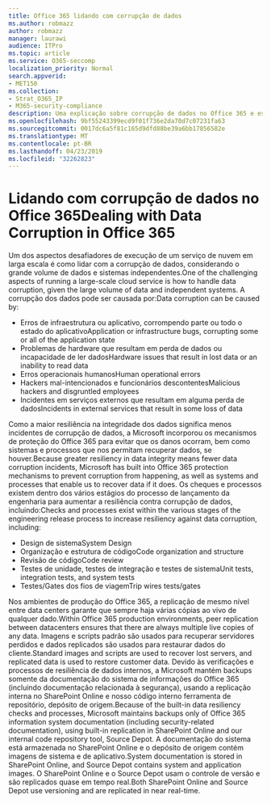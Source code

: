 ```yaml
---
title: Office 365 lidando com corrupção de dados
ms.author: robmazz
author: robmazz
manager: laurawi
audience: ITPro
ms.topic: article
ms.service: O365-seccomp
localization_priority: Normal
search.appverid:
- MET150
ms.collection:
- Strat_O365_IP
- M365-security-compliance
description: Uma explicação sobre corrupção de dados no Office 365 e esforços de prevenção e recuperação da Microsoft.
ms.openlocfilehash: 9bf55243399ecd9f01f736e2da70d7c07231fa63
ms.sourcegitcommit: 0017dc6a5f81c165d9dfd88be39a6bb17856582e
ms.translationtype: MT
ms.contentlocale: pt-BR
ms.lasthandoff: 04/23/2019
ms.locfileid: "32262823"
---
```

# <a name="dealing-with-data-corruption-in-office-365"></a><span data-ttu-id="abc91-103">Lidando com corrupção de dados no Office 365</span><span class="sxs-lookup"><span data-stu-id="abc91-103">Dealing with Data Corruption in Office 365</span></span>

<span data-ttu-id="abc91-104">Um dos aspectos desafiadores de execução de um serviço de nuvem em larga escala é como lidar com a corrupção de dados, considerando o grande volume de dados e sistemas independentes.</span><span class="sxs-lookup"><span data-stu-id="abc91-104">One of the challenging aspects of running a large-scale cloud service is how to handle data corruption, given the large volume of data and independent systems.</span></span> <span data-ttu-id="abc91-105">A corrupção dos dados pode ser causada por:</span><span class="sxs-lookup"><span data-stu-id="abc91-105">Data corruption can be caused by:</span></span>
- <span data-ttu-id="abc91-106">Erros de infraestrutura ou aplicativo, corrompendo parte ou todo o estado do aplicativo</span><span class="sxs-lookup"><span data-stu-id="abc91-106">Application or infrastructure bugs, corrupting some or all of the application state</span></span> 
- <span data-ttu-id="abc91-107">Problemas de hardware que resultam em perda de dados ou incapacidade de ler dados</span><span class="sxs-lookup"><span data-stu-id="abc91-107">Hardware issues that result in lost data or an inability to read data</span></span> 
- <span data-ttu-id="abc91-108">Erros operacionais humanos</span><span class="sxs-lookup"><span data-stu-id="abc91-108">Human operational errors</span></span> 
- <span data-ttu-id="abc91-109">Hackers mal-intencionados e funcionários descontentes</span><span class="sxs-lookup"><span data-stu-id="abc91-109">Malicious hackers and disgruntled employees</span></span> 
- <span data-ttu-id="abc91-110">Incidentes em serviços externos que resultam em alguma perda de dados</span><span class="sxs-lookup"><span data-stu-id="abc91-110">Incidents in external services that result in some loss of data</span></span> 

<span data-ttu-id="abc91-111">Como a maior resiliência na integridade dos dados significa menos incidentes de corrupção de dados, a Microsoft incorporou os mecanismos de proteção do Office 365 para evitar que os danos ocorram, bem como sistemas e processos que nos permitam recuperar dados, se houver.</span><span class="sxs-lookup"><span data-stu-id="abc91-111">Because greater resiliency in data integrity means fewer data corruption incidents, Microsoft has built into Office 365 protection mechanisms to prevent corruption from happening, as well as systems and processes that enable us to recover data if it does.</span></span> <span data-ttu-id="abc91-112">Os cheques e processos existem dentro dos vários estágios do processo de lançamento da engenharia para aumentar a resiliência contra corrupção de dados, incluindo:</span><span class="sxs-lookup"><span data-stu-id="abc91-112">Checks and processes exist within the various stages of the engineering release process to increase resiliency against data corruption, including:</span></span>
- <span data-ttu-id="abc91-113">Design de sistema</span><span class="sxs-lookup"><span data-stu-id="abc91-113">System Design</span></span>
- <span data-ttu-id="abc91-114">Organização e estrutura de código</span><span class="sxs-lookup"><span data-stu-id="abc91-114">Code organization and structure</span></span> 
- <span data-ttu-id="abc91-115">Revisão de código</span><span class="sxs-lookup"><span data-stu-id="abc91-115">Code review</span></span> 
- <span data-ttu-id="abc91-116">Testes de unidade, testes de integração e testes de sistema</span><span class="sxs-lookup"><span data-stu-id="abc91-116">Unit tests, integration tests, and system tests</span></span>
- <span data-ttu-id="abc91-117">Testes/Gates dos fios de viagem</span><span class="sxs-lookup"><span data-stu-id="abc91-117">Trip wires tests/gates</span></span> 

<span data-ttu-id="abc91-118">Nos ambientes de produção do Office 365, a replicação de mesmo nível entre data centers garante que sempre haja várias cópias ao vivo de qualquer dado.</span><span class="sxs-lookup"><span data-stu-id="abc91-118">Within Office 365 production environments, peer replication between datacenters ensures that there are always multiple live copies of any data.</span></span> <span data-ttu-id="abc91-119">Imagens e scripts padrão são usados para recuperar servidores perdidos e dados replicados são usados para restaurar dados do cliente.</span><span class="sxs-lookup"><span data-stu-id="abc91-119">Standard images and scripts are used to recover lost servers, and replicated data is used to restore customer data.</span></span> <span data-ttu-id="abc91-120">Devido às verificações e processos de resiliência de dados internos, a Microsoft mantém backups somente da documentação do sistema de informações do Office 365 (incluindo documentação relacionada à segurança), usando a replicação interna no SharePoint Online e nosso código interno ferramenta de repositório, depósito de origem.</span><span class="sxs-lookup"><span data-stu-id="abc91-120">Because of the built-in data resiliency checks and processes, Microsoft maintains backups only of Office 365 information system documentation (including security-related documentation), using built-in replication in SharePoint Online and our internal code repository tool, Source Depot.</span></span> <span data-ttu-id="abc91-121">A documentação do sistema está armazenada no SharePoint Online e o depósito de origem contém imagens de sistema e de aplicativo.</span><span class="sxs-lookup"><span data-stu-id="abc91-121">System documentation is stored in SharePoint Online, and Source Depot contains system and application images.</span></span> <span data-ttu-id="abc91-122">O SharePoint Online e o Source Depot usam o controle de versão e são replicados quase em tempo real.</span><span class="sxs-lookup"><span data-stu-id="abc91-122">Both SharePoint Online and Source Depot use versioning and are replicated in near real-time.</span></span> 